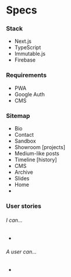 # Specs



### Stack

* Next.js
* TypeScript
* Immutable.js
* Firebase



### Requirements

* PWA
* Google Auth
* CMS



### Sitemap

* Bio
* Contact
* Sandbox
* Showroom [projects]
* Medium-like posts
* Timeline [history]
* CMS
* Archive
* Slides
* Home
* 



### User stories

###### I can...

* 

###### A user can...

* 